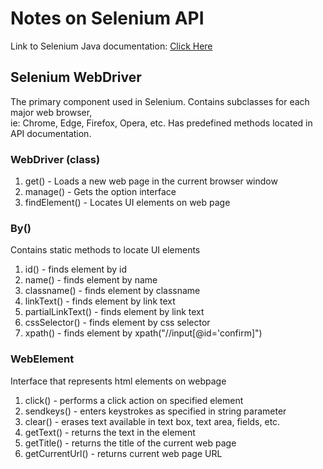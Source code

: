 # Notes on Selenium API

Link to Selenium Java documentation: [Click Here](https://www.selenium.dev/selenium/docs/api/java)

## Selenium WebDriver

<p> The primary component used in Selenium. Contains subclasses for each major web browser, <br>
    ie: Chrome, Edge, Firefox, Opera, etc. Has predefined methods located in API documentation.<br>
</p>

### WebDriver (class)
<ol>
<li> get() - Loads a new web page in the current browser window </li>
<li> manage() - Gets the option interface </li>
<li> findElement() - Locates UI elements on web page</li>
</ol>

### By()
Contains static methods to locate UI elements
<ol>
<li>id() - finds element by id</li>
<li>name() - finds element by name</li>
<li>classname() - finds element by classname</li>
<li>linkText() - finds element by link text</li>
<li>partialLinkText() - finds element by link text</li>
<li>cssSelector() - finds element by css selector</li>
<li>xpath() - finds element by xpath("//input[@id='confirm]")</li>

</ol>

### WebElement
Interface that represents html elements on webpage
<ol>
<li>click() - performs a click action on specified element</li>
<li>sendkeys() - enters keystrokes as specified in string parameter</li>
<li>clear() - erases text available in text box, text area, fields, etc.</li>
<li>getText() - returns the text in the element</li>
<li>getTitle() - returns the title of the current web page</li>
<li>getCurrentUrl() - returns current web page URL</li>





</ol>